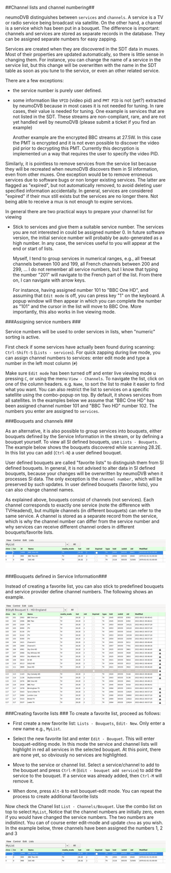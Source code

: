 ##Channel lists and channel numbering##

neumoDVB distinguishes between `services` and `channels`. A service is a TV or radio
service being broadcast via satellite. On the other hand, a channel is a service which has been
put in a bouquet. The difference is important: channels and services are stored as separate
records in the database. They can be assigned separate numbers for easy zapping.

Services are created when they are discovered in the SDT data in muxes. Most of their properties
are updated automatically, so there is little sense in changing them. For instance, you can change
the name of a service in the service list, but this change will be overwritten with the name in the
SDT table as soon as you tune to the service, or even an other related service.

There are a few exceptions:

* the service number is purely user defined.
* some information like `VPID` (video pid) and `PMT PID` is not (yet?) extracted by neumoDVB because
  in most cases it is not needed for tuning. In rare cases, their value
  is needed for tuning. One example is services that are not listed in the SDT. These streams are non-compliant,
  rare,  and are not yet handled well by neumoDVB (please submit a ticket if you find an example)

  Another example are the encrypted BBC streams at 27.5W. In this case the PMT is encrypted and it is not
  even possible to discover the video pid prior to decrypting this PMT. Currently this decryption is implemented
  un a way that requires the user to specify the video PID.

Similarly, it is pointless to remove services from the service list because they will be recreated when neumoDVB
discovers them in SI information, even from other muxes. One exception would be to remove erroneous services
due to software bugs or non longer existing services. The latter are flagged as "expired", but not automatically
removed, to avoid deleting user specified information accidentally. In general, services are considered "expired"
if their mux still exists but the services are no longer there. Not being able to receive a mux is not enough
to expire services.


In general there are two practical ways to prepare your channel list for viewing

* Stick to services and give them a suitable service number. The services you are not interested in
  could be assigned number 0. In future software version, the initial service number will probably
  be auto-generated as a high number. In any case, the services useful to you will appear at the end
  or start of lists.

  Myself, I tend to group services in numerical ranges, e.g., all freesat channels
  between 100 and 199, all French channels between 200 and 299, ...  I do not remember all service
  numbers, but I know that typing the number "201" will navigate to the French part of the list. From
  there on, I can navigate with arrow keys.

  For instance, having assigned number 101 to "BBC One HD", and assuming that `Edit mode` is off, you
  can press key "1" on the keyboard. A popup window will then appear in which you can complete the number
  as "101" and the cursor in the list will move to BBC One. More importantly, this also works in live viewing
  mode.


###Assigning service numbers ###

Service numbers will be used to order services in lists, when "numeric" sorting is active.

First check if some services have actually been found during scanning: `Ctrl-Shift-S` (`Lists - services`).
For quick zapping during live mode, you can assign channel numbers to services: enter edit mode and type
a number in the left most column (`#`)

Make sure `Edit mode` has been turned off and enter live viewing mode u pressing `C`, or using the menu
`View - Channels`. To navigate the list, click on one of the column headers. e.g. `Name`,  to sort the list
to make it easier to find what you want. You can also restrict the list to services on a specific satellite
using the combo-popup on top. By default, it shows services from all satellites.
In the examples below we assume that "BBC One HD" has been assigned
channel number 101 and "BBC Two HD" number 102. The numbers you enter are assigned to `services`.


###Bouquets and channels ###

As an alternative, it is also possible to group services into bouquets, either bouquets defined
by the Service Information in the stream, or by defining a bouquet yourself.
To view all SI defined bouquets, use `Lists - Bouquets`. The example below shows the bouquets discovered
while scanning 28.2E. In this list you can add (`Ctrl-N`) a user defined bouquet.


User defined bouquets are called "favorite lists" to distinguish them from SI defined bouquets.
In general, it is not advised to alter data in SI defined bouquets, because your changes will be
overwritten by neumoDVB when it processes SI data. The only exception is the `channel number,`  which
will be preserved by such updates. In user defined bouquets (favorite lists), you can also change
channel names.


As explained above, bouquets consist of channels (not services). Each channel corresponds to exactly
one service (note the difference with TVHeadend), but multiple channels (in different bouquets)
can refer to the same service. A channel is stored as a separate record from the service, which is
why the channel number can differ from the service number and why services can receive different
channel orders in different bouquets/favorite lists.

![Bouquets](images/favorite_list.png)


###Bouquets defined in Service Information###

Instead of creating a favorite list, you can also stick to predefined bouquets and service provider
define channel numbers. The following shows an example.

![Bouquets](images/bouquet.png)



###Creating favorite lists ###
To create a favorite list, proceed as follows:

* First create a new favorite list: `Lists - Bouquets`, `Edit- New`. Only enter a new name e.g., `MyList`.

* Select the new favorite list and enter `Edit - Bouquet`. This will enter bouquet-editing mode. In this mode
the service and channel lists will highlight in red all services in the selected bouquet. At this point, there are
none yet, so obviously no services are highlighted.

* Move to the service or channel list. Select a service/channel to add to the bouquet and press
`Ctrl-M` (`Edit - bouquet add service`) to add the service to the bouquet. If a service was already
added, then `Ctrl-M` will remove it.

* When done, press `Alt-B` to exit bouquet-edit mode. You can repeat the process to create additional
favorite lists

Now check the Chanel list `List - Channels/Bouquet`. Use the combo list on top to select `MyList`,
Notice that the channel numbers are initially zero, even if you would have changed the service numbers.
The two numbers are indistinct. You can of course enter edit-mode and update `chno` as you wish.
In the example below, three channels have been assigned the numbers 1, 2 and 3

![Favorite list](images/favorite_list.png)
